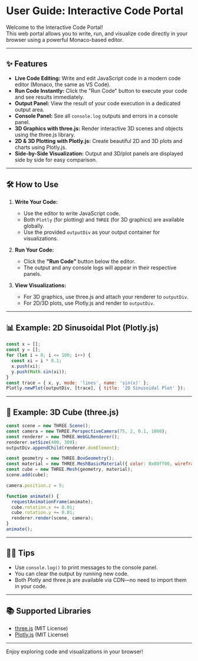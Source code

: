 # User Guide: Interactive Code Portal

Welcome to the Interactive Code Portal!  
This web portal allows you to write, run, and visualize code directly in your browser using a powerful Monaco-based editor.

---

## ✨ Features

- **Live Code Editing:** Write and edit JavaScript code in a modern code editor (Monaco, the same as VS Code).
- **Run Code Instantly:** Click the "Run Code" button to execute your code and see results immediately.
- **Output Panel:** View the result of your code execution in a dedicated output area.
- **Console Panel:** See all `console.log` outputs and errors in a console panel.
- **3D Graphics with three.js:** Render interactive 3D scenes and objects using the three.js library.
- **2D & 3D Plotting with Plotly.js:** Create beautiful 2D and 3D plots and charts using Plotly.js.
- **Side-by-Side Visualization:** Output and 3D/plot panels are displayed side by side for easy comparison.

---

## 🛠️ How to Use

1. **Write Your Code:**  
   - Use the editor to write JavaScript code.
   - Both `Plotly` (for plotting) and `THREE` (for 3D graphics) are available globally.
   - Use the provided `outputDiv` as your output container for visualizations.

2. **Run Your Code:**  
   - Click the **"Run Code"** button below the editor.
   - The output and any console logs will appear in their respective panels.

3. **View Visualizations:**  
   - For 3D graphics, use three.js and attach your renderer to `outputDiv`.
   - For 2D/3D plots, use Plotly.js and render to `outputDiv`.

---

## 📊 Example: 2D Sinusoidal Plot (Plotly.js)

```javascript
const x = [];
const y = [];
for (let i = 0; i <= 100; i++) {
  const xi = i * 0.1;
  x.push(xi);
  y.push(Math.sin(xi));
}
const trace = { x, y, mode: 'lines', name: 'sin(x)' };
Plotly.newPlot(outputDiv, [trace], { title: '2D Sinusoidal Plot' });
```

---

## 🧊 Example: 3D Cube (three.js)

```javascript
const scene = new THREE.Scene();
const camera = new THREE.PerspectiveCamera(75, 2, 0.1, 1000);
const renderer = new THREE.WebGLRenderer();
renderer.setSize(400, 300);
outputDiv.appendChild(renderer.domElement);

const geometry = new THREE.BoxGeometry();
const material = new THREE.MeshBasicMaterial({ color: 0x00ff00, wireframe: true });
const cube = new THREE.Mesh(geometry, material);
scene.add(cube);

camera.position.z = 5;

function animate() {
  requestAnimationFrame(animate);
  cube.rotation.x += 0.01;
  cube.rotation.y += 0.01;
  renderer.render(scene, camera);
}
animate();
```

---

## 🧑‍💻 Tips

- Use `console.log()` to print messages to the console panel.
- You can clear the output by running new code.
- Both Plotly and three.js are available via CDN—no need to import them in your code.

---

## 📚 Supported Libraries

- [three.js](https://threejs.org/) (MIT License)
- [Plotly.js](https://plotly.com/javascript/) (MIT License)

---

Enjoy exploring code and visualizations in your browser!